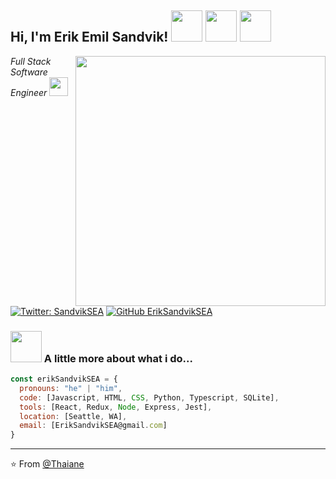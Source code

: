 <h2> Hi, I'm Erik Emil Sandvik! <img src="https://pngimage.net/wp-content/uploads/2018/06/van-cartoon-png-4.png" width="50">  <img src="https://upload.wikimedia.org/wikipedia/en/thumb/6/6d/Seattle_Mariners_logo_%28low_res%29.svg/1200px-Seattle_Mariners_logo_%28low_res%29.svg.png" width="50">  <img src="https://images.squarespace-cdn.com/content/v1/599f4601e3df283ad2ee5d10/1563911714892-JYMMEB7H7WI24VEJU9UW/ke17ZwdGBToddI8pDm48kDpmvDem-4laW87fbqJZt2QUqsxRUqqbr1mOJYKfIPR7LoDQ9mXPOjoJoqy81S2I8N_N4V1vUb5AoIIIbLZhVYxCRW4BPu10St3TBAUQYVKcv382BcOxWI54d38o40BDdI6fbYjzr7drPZ8tA-MdrwP5uXJ0Q_3ZxH0Bkf0cJ4LE/1200px-Flag_of_Cascadia.svg.png" width="50"></h2>
<img align='right' src="https://scontent-sea1-1.cdninstagram.com/v/t51.2885-15/sh0.08/e35/s640x640/115315682_289044785700515_6186602430701418924_n.jpg?_nc_ht=scontent-sea1-1.cdninstagram.com&_nc_cat=111&_nc_ohc=DD5mUqV2XkEAX8Wf-Sg&oh=a5abf158ca3332aa302f41aaacec560b&oe=5F700A46" width="400" border-radius="50%">
<p><em>Full Stack Software Engineer <img src="https://lh3.googleusercontent.com/proxy/Iq0V7-ay7kdoVgQ-dzsmqO6pr_d0dQEyvy30ZFuHNHbgb8qexLRxlpekQZv1FiC79U_nNCMLqm9MTvuMBgM3fNGriuinkTq4Pr4nLMgI9dAMmcRbNuqpUcOvfwNUL5sU7mBNXOCJOLn2b5o5eW4VeSmJREzi7WL53ZQy-hv3DNZdb5SXMzVzyg" width="30"> 
</em></p>

[![Twitter: SandvikSEA](https://img.shields.io/twitter/follow/SandvikSEA?style=social)](https://twitter.com/SandvikSEA)
[![GitHub ErikSandvikSEA](https://img.shields.io/github/followers/ErikSandvikSEA?label=follow&style=social)](https://github.com/ErikSandvikSEA)


### <img src="https://media.giphy.com/media/VgCDAzcKvsR6OM0uWg/giphy.gif" width="50"> A little more about what i do...  

```javascript
const erikSandvikSEA = {
  pronouns: "he" | "him",
  code: [Javascript, HTML, CSS, Python, Typescript, SQLite],
  tools: [React, Redux, Node, Express, Jest],
  location: [Seattle, WA],
  email: [ErikSandvikSEA@gmail.com]
}
```



---

⭐️ From [@Thaiane](https://github.com/Thaiane)
